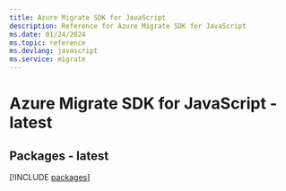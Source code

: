 ```yaml
---
title: Azure Migrate SDK for JavaScript
description: Reference for Azure Migrate SDK for JavaScript
ms.date: 01/24/2024
ms.topic: reference
ms.devlang: javascript
ms.service: migrate
---
```

# Azure Migrate SDK for JavaScript - latest
## Packages - latest
[!INCLUDE [packages](migrate-index.md)]